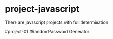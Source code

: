# project-javascript
There are javascript projects with full determination 

#project-01
#RandomPassword Generator
